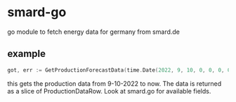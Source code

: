 # smard-go
go module to fetch energy data for germany from smard.de

## example

```go
got, err := GetProductionForecastData(time.Date(2022, 9, 10, 0, 0, 0, 0, time.Local), time.Now())
```
this gets the production data from 9-10-2022 to now. The data is returned as a slice of ProductionDataRow. Look at smard.go for available fields.
